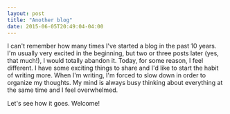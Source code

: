 ```yaml
---
layout: post
title: "Another blog"
date: 2015-06-05T20:49:04-04:00
---
```


I can't remember how many times I've started a blog in the past 10 years. I'm usually very excited in the beginning, but two or three posts later (yes, that much!), I would totally abandon it. Today, for some reason, I feel different. I have some exciting things to share and I'd like to start the habit of writing more. When I'm writing, I'm forced to slow down in order to organize my thoughts. My mind is always busy thinking about everything at the same time and I feel overwhelmed.

Let's see how it goes. Welcome!
